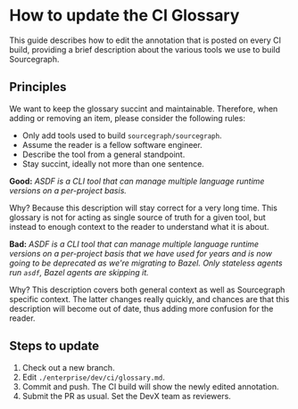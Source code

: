 # How to update the CI Glossary

This guide describes how to edit the annotation that is posted on every CI build, providing a brief description about the various tools we use to build Sourcegraph.

## Principles 

We want to keep the glossary succint and maintainable. Therefore, when adding or removing an item, please consider the following rules: 

- Only add tools used to build `sourcegraph/sourcegraph`. 
- Assume the reader is a fellow software engineer. 
- Describe the tool from a general standpoint. 
- Stay succint, ideally not more than one sentence. 

**Good:** _ASDF is a CLI tool that can manage multiple language runtime versions on a per-project basis._ 

Why? Because this description will stay correct for a very long time. This glossary is not for acting as single source of truth for a given tool, but instead to enough context to the reader to understand what it is about.

**Bad:** _ASDF is a CLI tool that can manage multiple language runtime versions on a per-project basis that we have used for years and is now going to be deprecated as we're migrating to Bazel. Only stateless agents run `asdf`, Bazel agents are skipping it._ 

Why? This description covers both general context as well as Sourcegraph specific context. The latter changes really quickly, and chances are that this description will become out of date, thus adding more confusion for the reader. 

## Steps to update 

1. Check out a new branch.
1. Edit `./enterprise/dev/ci/glossary.md`.
1. Commit and push. The CI build will show the newly edited annotation. 
1. Submit the PR as usual. Set the DevX team as reviewers. 

